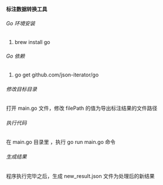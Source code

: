 #### 标注数据转换工具

###### Go 环境安装

1. brew install go

###### Go 依赖

1. go get github.com/json-iterator/go

###### 修改目标目录

打开 main.go 文件，修改 filePath 的值为导出标注结果的文件路径

###### 执行代码

在 main.go 目录里 ，执行 go run main.go 命令

###### 生成结果

程序执行完毕之后，生成 new_result.json 文件为处理后的新结果
